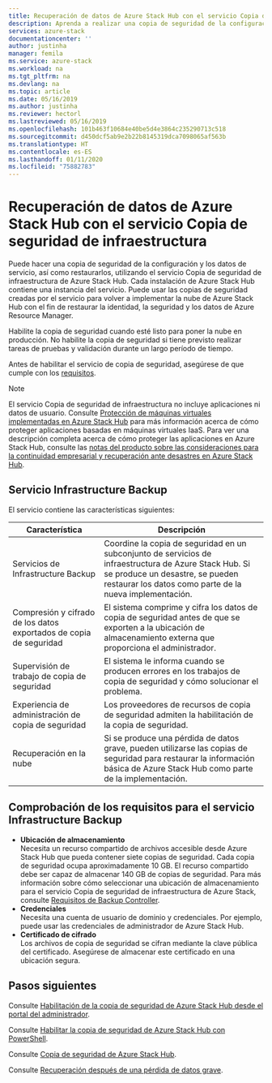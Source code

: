 ```yaml
---
title: Recuperación de datos de Azure Stack Hub con el servicio Copia de seguridad de infraestructura | Microsoft Docs
description: Aprenda a realizar una copia de seguridad de la configuración y los datos de servicio de Azure Stack Hub, así como a restaurarlos, con el servicio Copia de seguridad de infraestructura.
services: azure-stack
documentationcenter: ''
author: justinha
manager: femila
ms.service: azure-stack
ms.workload: na
ms.tgt_pltfrm: na
ms.devlang: na
ms.topic: article
ms.date: 05/16/2019
ms.author: justinha
ms.reviewer: hectorl
ms.lastreviewed: 05/16/2019
ms.openlocfilehash: 101b463f10684e40be5d4e3864c235290713c518
ms.sourcegitcommit: d450dcf5ab9e2b22b8145319dca7098065af563b
ms.translationtype: HT
ms.contentlocale: es-ES
ms.lasthandoff: 01/11/2020
ms.locfileid: "75882783"
---
```

# <a name="recover-data-in-azure-stack-hub-with-the-infrastructure-backup-service"></a>Recuperación de datos de Azure Stack Hub con el servicio Copia de seguridad de infraestructura

Puede hacer una copia de seguridad de la configuración y los datos de servicio, así como restaurarlos, utilizando el servicio Copia de seguridad de infraestructura de Azure Stack Hub. Cada instalación de Azure Stack Hub contiene una instancia del servicio. Puede usar las copias de seguridad creadas por el servicio para volver a implementar la nube de Azure Stack Hub con el fin de restaurar la identidad, la seguridad y los datos de Azure Resource Manager.

Habilite la copia de seguridad cuando esté listo para poner la nube en producción. No habilite la copia de seguridad si tiene previsto realizar tareas de pruebas y validación durante un largo período de tiempo.

Antes de habilitar el servicio de copia de seguridad, asegúrese de que cumple con los [requisitos](#verify-requirements-for-the-infrastructure-backup-service).

> [!Note]  
> El servicio Copia de seguridad de infraestructura no incluye aplicaciones ni datos de usuario. Consulte [Protección de máquinas virtuales implementadas en Azure Stack Hub](../user/azure-stack-manage-vm-protect.md) para más información acerca de cómo proteger aplicaciones basadas en máquinas virtuales IaaS. Para ver una descripción completa acerca de cómo proteger las aplicaciones en Azure Stack Hub, consulte las [notas del producto sobre las consideraciones para la continuidad empresarial y recuperación ante desastres en Azure Stack Hub](https://aka.ms/azurestackbcdrconsiderationswp).

## <a name="the-infrastructure-backup-service"></a>Servicio Infrastructure Backup

El servicio contiene las características siguientes:

| Característica                                            | Descripción                                                                                                                                                |
|----------------------------------------------------|------------------------------------------------------------------------------------------------------------------------------------------------------------|
| Servicios de Infrastructure Backup                     | Coordine la copia de seguridad en un subconjunto de servicios de infraestructura de Azure Stack Hub. Si se produce un desastre, se pueden restaurar los datos como parte de la nueva implementación. |
| Compresión y cifrado de los datos exportados de copia de seguridad | El sistema comprime y cifra los datos de copia de seguridad antes de que se exporten a la ubicación de almacenamiento externa que proporciona el administrador.                |
| Supervisión de trabajo de copia de seguridad                              | El sistema le informa cuando se producen errores en los trabajos de copia de seguridad y cómo solucionar el problema.                                                                                                |
| Experiencia de administración de copia de seguridad                       | Los proveedores de recursos de copia de seguridad admiten la habilitación de la copia de seguridad.                                                                                                                         |
| Recuperación en la nube                                     | Si se produce una pérdida de datos grave, pueden utilizarse las copias de seguridad para restaurar la información básica de Azure Stack Hub como parte de la implementación.                                 |

## <a name="verify-requirements-for-the-infrastructure-backup-service"></a>Comprobación de los requisitos para el servicio Infrastructure Backup

- **Ubicación de almacenamiento**  
  Necesita un recurso compartido de archivos accesible desde Azure Stack Hub que pueda contener siete copias de seguridad. Cada copia de seguridad ocupa aproximadamente 10 GB. El recurso compartido debe ser capaz de almacenar 140 GB de copias de seguridad. Para más información sobre cómo seleccionar una ubicación de almacenamiento para el servicio Copia de seguridad de infraestructura de Azure Stack, consulte [Requisitos de Backup Controller](azure-stack-backup-reference.md#backup-controller-requirements).
- **Credenciales**  
  Necesita una cuenta de usuario de dominio y credenciales. Por ejemplo, puede usar las credenciales de administrador de Azure Stack Hub.
- **Certificado de cifrado**  
  Los archivos de copia de seguridad se cifran mediante la clave pública del certificado. Asegúrese de almacenar este certificado en una ubicación segura. 


## <a name="next-steps"></a>Pasos siguientes

Consulte [Habilitación de la copia de seguridad de Azure Stack Hub desde el portal del administrador](azure-stack-backup-enable-backup-console.md).

Consulte [Habilitar la copia de seguridad de Azure Stack Hub con PowerShell](azure-stack-backup-enable-backup-powershell.md).

Consulte [Copia de seguridad de Azure Stack Hub](azure-stack-backup-back-up-azure-stack.md).

Consulte [Recuperación después de una pérdida de datos grave](azure-stack-backup-recover-data.md).
